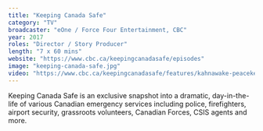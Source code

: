 ```yaml
---
title: "Keeping Canada Safe"
category: "TV"
broadcaster: "eOne / Force Four Entertainment, CBC"
year: 2017
roles: "Director / Story Producer"
length: "7 x 60 mins"
website: "https://www.cbc.ca/keepingcanadasafe/episodes"
image: "keeping-canada-safe.jpg"
video: "https://www.cbc.ca/keepingcanadasafe/features/kahnawake-peacekeepers-execute-a-dramatic-drug-bust"
---
```


Keeping Canada Safe is an exclusive snapshot into a dramatic, day-in-the-life of various Canadian emergency services including police, firefighters, airport security, grassroots volunteers, Canadian Forces, CSIS agents and more.
